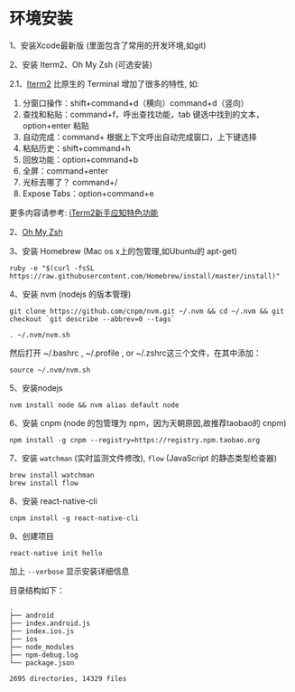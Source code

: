 # 环境安装

1、安装Xcode最新版 (里面包含了常用的开发环境,如git)

2、安装 Iterm2、Oh My Zsh (可选安装)

  2.1、[Iterm2](https://www.iterm2.com) 比原生的 Terminal 增加了很多的特性, 如: 

  1.  分窗口操作：shift+command+d（横向）command+d（竖向）
  2.  查找和粘贴：command+f，呼出查找功能，tab 键选中找到的文本，option+enter 粘贴
  3.  自动完成：command+ 根据上下文呼出自动完成窗口，上下键选择
  4.  粘贴历史：shift+command+h
  5.  回放功能：option+command+b
  6.  全屏：command+enter
  7.  光标去哪了？ command+/
  8.  Expose Tabs：option+command+e

  更多内容请参考: [iTerm2新手应知特色功能](http://www.yangzhiping.com/tech/iterm2.html)

2、[Oh My Zsh](http://ohmyz.sh/)

3、安装 Homebrew (Mac os x上的包管理,如Ubuntu的 apt-get)

```
ruby -e "$(curl -fsSL https://raw.githubusercontent.com/Homebrew/install/master/install)"
```

4、安装 nvm (nodejs 的版本管理)

```
git clone https://github.com/cnpm/nvm.git ~/.nvm && cd ~/.nvm && git checkout `git describe --abbrev=0 --tags`

. ~/.nvm/nvm.sh
```

然后打开 ~/.bashrc ,  ~/.profile , or  ~/.zshrc这三个文件，在其中添加：

```
source ~/.nvm/nvm.sh
```

5、安装nodejs

```
nvm install node && nvm alias default node
```

6、安装 cnpm (node 的包管理为 npm，因为天朝原因,故推荐taobao的 cnpm)

```
npm install -g cnpm --registry=https://registry.npm.taobao.org
```

7、安装 `watchman`  (实时监测文件修改), `flow` (JavaScript 的静态类型检查器)

```
brew install watchman
brew install flow
```
8、安装 react-native-cli

```
cnpm install -g react-native-cli
```

9、创建项目

```
react-native init hello
```

加上 `--verbose` 显示安装详细信息

目录结构如下：

```
.
├── android
├── index.android.js
├── index.ios.js
├── ios
├── node_modules
├── npm-debug.log
└── package.json

2695 directories, 14329 files
```